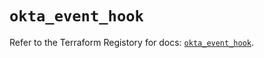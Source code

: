 # `okta_event_hook`

Refer to the Terraform Registory for docs: [`okta_event_hook`](https://registry.terraform.io/providers/okta/okta/4.1.0/docs/resources/event_hook).
